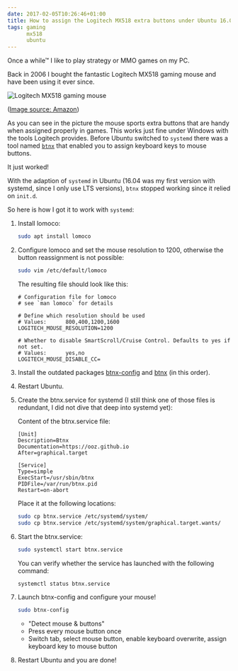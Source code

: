 ```yaml
---
date: 2017-02-05T10:26:46+01:00
title: How to assign the Logitech MX518 extra buttons under Ubuntu 16.04
tags: gaming
      mx518
      ubuntu
---
```


Once a while™ I like to play strategy or MMO games on my PC.

Back in 2006 I bought the fantastic Logitech MX518 gaming mouse and have been using it ever since.

![Logitech MX518 gaming mouse](https://images-na.ssl-images-amazon.com/images/I/91YmmYMH40L._SL1500_.jpg)

([Image source: Amazon](https://www.amazon.com/Logitech-910-000616-MX518-Optical-Gaming/dp/B0015R8M7U))

As you can see in the picture the mouse sports extra buttons that are handy when assigned properly in games.
This works just fine under Windows with the tools Logitech provides.
Before Ubuntu switched to `systemd` there was a tool named [`btnx`](https://launchpad.net/btnx) that enabled you to assign keyboard keys to mouse buttons.

It just worked!

With the adaption of `systemd` in Ubuntu (16.04 was my first version with systemd, since I only use LTS versions), `btnx` stopped working since it relied on `init.d`.

So here is how I got it to work with `systemd`:

1. Install lomoco:

    ```bash
    sudo apt install lomoco
    ```

2. Configure lomoco and set the mouse resolution to 1200, otherwise the button reassignment is not possible:

    ```bash
    sudo vim /etc/default/lomoco
    ```

    The resulting file should look like this:

    ```
    # Configuration file for lomoco
    # see `man lomoco` for details

    # Define which resolution should be used
    # Values:      800,400,1200,1600
    LOGITECH_MOUSE_RESOLUTION=1200

    # Whether to disable SmartScroll/Cruise Control. Defaults to yes if not set.
    # Values:      yes,no
    LOGITECH_MOUSE_DISABLE_CC=
    ```

3. Install the outdated packages [btnx-config](https://launchpad.net/btnx-config/) and [btnx](https://launchpad.net/btnx) (in this order).

4. Restart Ubuntu.

5. Create the btnx.service for systemd (I still think one of those files is redundant, I did not dive that deep into systemd yet):

    Content of the btnx.service file:

    ```
    [Unit]
    Description=Btnx
    Documentation=https://ooz.github.io
    After=graphical.target

    [Service]
    Type=simple
    ExecStart=/usr/sbin/btnx
    PIDFile=/var/run/btnx.pid
    Restart=on-abort
    ```

    Place it at the following locations:

    ```bash
    sudo cp btnx.service /etc/systemd/system/
    sudo cp btnx.service /etc/systemd/system/graphical.target.wants/
    ```

6. Start the btnx.service:

    ```bash
    sudo systemctl start btnx.service
    ```

    You can verify whether the service has launched with the following command:

    ```bash
    systemctl status btnx.service
    ```

7. Launch btnx-config and configure your mouse!

    ```bash
    sudo btnx-config
    ```

    * "Detect mouse & buttons"
    * Press every mouse button once
    * Switch tab, select mouse button, enable keyboard overwrite, assign keyboard key to mouse button

8. Restart Ubuntu and you are done!
